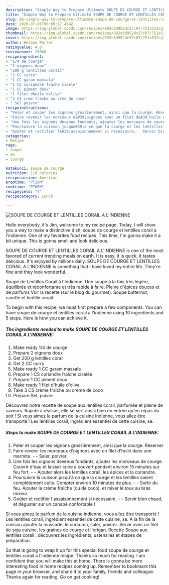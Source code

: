 ```yaml
---
description: "Simple Way to Prepare Ultimate SOUPE DE COURGE ET LENTILLES CORAIL A L&amp;#39;INDIENNE"
title: "Simple Way to Prepare Ultimate SOUPE DE COURGE ET LENTILLES CORAIL A L&amp;#39;INDIENNE"
slug: 86-simple-way-to-prepare-ultimate-soupe-de-courge-et-lentilles-corail-a-l-and-39-indienne
date: 2020-07-05T06:09:17.464Z
image: https://img-global.cpcdn.com/recipes/092c6d952dc57c07/751x532cq70/soupe-de-courge-et-lentilles-corail-a-lindienne-photo-principale-de-la-recette.jpg
thumbnail: https://img-global.cpcdn.com/recipes/092c6d952dc57c07/751x532cq70/soupe-de-courge-et-lentilles-corail-a-lindienne-photo-principale-de-la-recette.jpg
cover: https://img-global.cpcdn.com/recipes/092c6d952dc57c07/751x532cq70/soupe-de-courge-et-lentilles-corail-a-lindienne-photo-principale-de-la-recette.jpg
author: Helena Porter
ratingvalue: 4.8
reviewcount: 26666
recipeingredient:
- "1/4 de courge"
- "2 oignons doux"
- "200 g lentilles corail"
- "2 CC curry"
- "1 CC garam massala"
- "1 CS coriandre frache cisele"
- "1 CC piment doux"
- "1 filet dhuile dolive"
- "3 CS crme frache ou crme de coco"
- " Sel poivre"
recipeinstructions:
- "Peler et couper les oignons grossièrement, ainsi que la courge. Réserver"
- "Faire revenir les morceaux d&#39;oignons avec un filet d&#39;huile dans une marmite.  Saler, poivrer."
- "Une fois les oignons devenus fondants, ajouter les morceaux de courge. Couvrir d&#39;eau et laisser cuire à couvert pendant environ 15 minutes sur feu fort.  Ajouter alors les lentilles corail, les épices et la coriandre."
- "Poursuivre la cuisson jusqu&#39;à ce que la courge et les lentilles soient complètement cuits. Compter environ 10 minutes de plus.  Sortir du feu. Ajouter la crème fraîche (ou de coco), et mixer le toux au bras mixeur."
- "Goûter et rectifier l&#39;assaisonnement si nécessaire.   Servir bien chaud, et déguster sur un canapé confortable !"
categories:
- Recipe
tags:
- soupe
- de
- courge

katakunci: soupe de courge 
nutrition: 116 calories
recipecuisine: American
preptime: "PT28M"
cooktime: "PT60M"
recipeyield: "4"
recipecategory: Lunch

---
```



![SOUPE DE COURGE ET LENTILLES CORAIL A L&#39;INDIENNE](https://img-global.cpcdn.com/recipes/092c6d952dc57c07/751x532cq70/soupe-de-courge-et-lentilles-corail-a-lindienne-photo-principale-de-la-recette.jpg)

Hello everybody, it's Jim, welcome to my recipe page. Today, I will show you a way to make a distinctive dish, soupe de courge et lentilles corail a l&#39;indienne. One of my favorites food recipes. This time, I'm gonna make it a bit unique. This is gonna smell and look delicious.

SOUPE DE COURGE ET LENTILLES CORAIL A L&#39;INDIENNE is one of the most favored of current trending meals on earth. It is easy, it is quick, it tastes delicious. It's enjoyed by millions daily. SOUPE DE COURGE ET LENTILLES CORAIL A L&#39;INDIENNE is something that I have loved my entire life. They're fine and they look wonderful.

Soupe de Lentilles Corail à l&#39;Indienne. Une soupe à la fois très légère, équilibrée et réconfortante et très rapide à faire. Pleine d&#39;épices douces et de parfums Voir la recette (sur le blog du gourmet). Soupe butternut, carotte et lentille corail.


To begin with this recipe, we must first prepare a few components. You can have soupe de courge et lentilles corail a l&#39;indienne using 10 ingredients and 5 steps. Here is how you can achieve it.

<!--inarticleads1-->

##### The ingredients needed to make SOUPE DE COURGE ET LENTILLES CORAIL A L&#39;INDIENNE:

1. Make ready 1/4 de courge
1. Prepare 2 oignons doux
1. Get 200 g lentilles corail
1. Get 2 CC curry
1. Make ready 1 CC garam massala
1. Prepare 1 CS coriandre fraîche ciselée
1. Prepare 1 CC piment doux
1. Make ready 1 filet d&#39;huile d&#39;olive
1. Take 3 CS crème fraîche ou crème de coco
1. Prepare  Sel, poivre


Découvrez notre recette de soupe aux lentilles corail, parfumée et pleine de saveurs. Rapide à réaliser, elle se sert aussi bien en entrée qu&#39;en repas du soir ! Si vous aimez le parfum de la cuisine indienne, vous allez être transporté ! Les lentilles corail, ingrédient essentiel de cette cuisine, se. 

<!--inarticleads2-->

##### Steps to make SOUPE DE COURGE ET LENTILLES CORAIL A L&#39;INDIENNE:

1. Peler et couper les oignons grossièrement, ainsi que la courge. Réserver
1. Faire revenir les morceaux d&#39;oignons avec un filet d&#39;huile dans une marmite. -  - Saler, poivrer.
1. Une fois les oignons devenus fondants, ajouter les morceaux de courge. Couvrir d&#39;eau et laisser cuire à couvert pendant environ 15 minutes sur feu fort. -  - Ajouter alors les lentilles corail, les épices et la coriandre.
1. Poursuivre la cuisson jusqu&#39;à ce que la courge et les lentilles soient complètement cuits. Compter environ 10 minutes de plus. -  - Sortir du feu. Ajouter la crème fraîche (ou de coco), et mixer le toux au bras mixeur.
1. Goûter et rectifier l&#39;assaisonnement si nécessaire.  -  - Servir bien chaud, et déguster sur un canapé confortable !


Si vous aimez le parfum de la cuisine indienne, vous allez être transporté ! Les lentilles corail, ingrédient essentiel de cette cuisine, se. A la fin de la cuisson ajouter la muscade, le curcuma, saler, poivrer. Servir avec un filet de soja cuisine, les graines de courge et l&#39;origan. Recette Soupe aux lentilles corail : découvrez les ingrédients, ustensiles et étapes de préparation. 

So that is going to wrap it up for this special food soupe de courge et lentilles corail a l&#39;indienne recipe. Thanks so much for reading. I am confident that you will make this at home. There is gonna be more interesting food in home recipes coming up. Remember to bookmark this page in your browser, and share it to your family, friends and colleague. Thanks again for reading. Go on get cooking!
